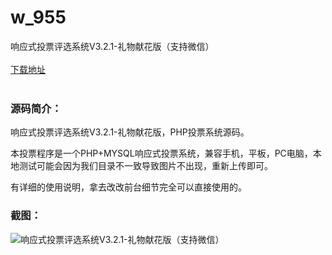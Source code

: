 # w_955
响应式投票评选系统V3.2.1-礼物献花版（支持微信）
<br/></br>
[下载地址](https://www.uuid2.com/955.html "下载地址")
<br/></br>
<h3>源码简介：</h3>
<p>响应式投票评选系统V3.2.1-礼物献花版，PHP投票系统源码。<p>
<p>本投票程序是一个PHP+MYSQL响应式投票系统，兼容手机，平板，PC电脑，本地测试可能会因为我们目录不一致导致图片不出现，重新上传即可。<p>
<p>有详细的使用说明，拿去改改前台细节完全可以直接使用的。<p>
<h3>截图：</h3>
<img src="https://www.uuid2.com/wp-content/uploads/img/202105/8a3d1e4419.jpg" alt="响应式投票评选系统V3.2.1-礼物献花版（支持微信）">
